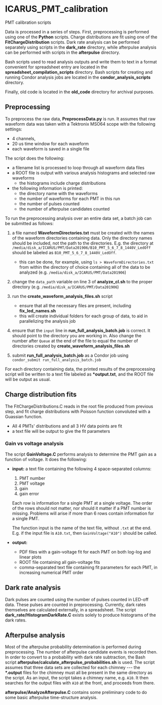 # ICARUS_PMT_calibration
PMT calibration scripts

Data is processed in a series of steps. First, preprocessing is performed using one of the **Python** scripts. Charge distributions are fit using one of the **FitChargeDistribution** scripts. Dark rate analysis can be performed separately using scripts in the **dark_rate** directory, while afterpulse analysis can be performed with scripts in the **afterpulse** directory.

Bash scripts used to read analysis outputs and write them to text in a format convenient for spreadsheet entry are located in the **spreadsheet_compilation_scripts** directory. Bash scripts for creating and running Condor analysis jobs are located in the **condor_analysis_scripts** directory.

Finally, old code is located in the **old_code** directory for archival purposes.

## Preprocessing

To preprocess the raw data, **PreprocessData.py** is run. It assumes that raw waveform data was taken with a Tektronix MSO64 scope with the following settings: 

  -  4 channels,
  -  20 us time window for each waveform
  -  each waveform is saved in a single file

The script does the following:

  -  a filename list is processed to loop through all waveform data files
  -  a ROOT file is output with various analysis histograms and selected raw waveforms
      +  the histograms include charge distributions
  -  the following information is printed:
      +  the directory name with the waveforms
      +  the number of waveforms for each PMT in this run
      +  the number of pulses counted
      +  the number of afterpulse candidates counted

To run the preprocessing analysis over an entire data set, a batch job can be submitted as follows: 
    
 1. a file named **WaveformDirectories.txt** must be created with the names of the waveform directories containing data. Only the directory names should be included, not the path to the directories. E.g. the directory at `/media/disk_a/ICARUS/PMT/Data201906/B10_PMT_5_6_7_8_1440V_LedOff` should be labeled as `B10_PMT_5_6_7_8_1440V_LedOff`.
    - this can be done, for example, using `ls > WaveformDirectories.txt` from within the directory of choice containing all of the data to be analyzed (e.g. `/media/disk_a/ICARUS/PMT/Data201906`)

 2. change the `data_path` variable on line 3 of **analyze_cl.sh** to the proper directory (e.g. `/media/disk_a/ICARUS/PMT/Data201906`)

 3. run the **create_waveform_analysis_files.sh** script
    - ensure that all the necessary files are present, including **fix_led_names.sh**
    - this will create individual folders for each group of data, to aid in parallelizing the analysis job

 4. ensure that the `input` line in **run_full_analysis_batch.job** is correct. It should point to the directory you are working in. Also change the number after `Queue` at the end of the file to equal the number of directories created by **create_waveform_analysis_files.sh**

 5. submit **run_full_analysis_batch.job** as a Condor job using `condor_submit run_full_analysis_batch.job`

For each directory containing data, the printed results of the preprocessing script will be written to a text file labeled as **\*output.txt**, and the ROOT file will be output as usual.

## Charge distribution fits

The FitChargeDistributions.C reads in the root file produced from previous step, and fit charge distributions with Poisson function convoluted with a Guassian function.
  -  All 4 PMTs' distributions and all 3 HV data points are fit
  -  a text file will be output to give the fit parameters

### Gain vs voltage analysis

The script **GainVoltage.C** performs analysis to determine the PMT gain as a function of voltage. It does the following:

 - **input:** a text file containing the following 4 space-separated columns:
    1. PMT number
    2. PMT voltage
    3. gain
    4. gain error

    Each row is information for a single PMT at a single voltage. The order of the rows should not matter, nor should it matter if a PMT number is missing. Problems will arise if more than 6 rows contain information for a single PMT.

    The function input is the name of the text file, without `.txt` at the end. E.g. if the input file is `A10.txt`, then `GainVoltage("A10")` should be called.

 - **output:**
     + PDF files with a gain-voltage fit for each PMT on both log-log and linear plots
     + ROOT file containing all gain-voltage fits
     + comma-separated text file containing fit parameters for each PMT, in increasing numerical PMT order

## Dark rate analysis

Dark pulses are counted using the number of pulses counted in LED-off data. These pulses are counted in preprocessing. Currently, dark rates themselves are calculated externally, in a spreadsheet. The script **dark_rate/HistogramDarkRate.C** exists solely to produce histograms of the dark rates.

## Afterpulse analysis

Most of the afterpulse probability determination is performed during preprocessing. The number of afterpulse candidate events is recorded then. In order to convert to a probability with dark rate subtraction, the Bash script **afterpulse/calculate_afterpulse_probabilities.sh** is used. The script assumes that three data sets are collected for each chimney --- the **\*.output** files for the chimney must all be present in the same directory as the script. As an input, the script takes a chimney name, e.g. `A10`. It then searches for the output files with `A10` at the front, and proceeds from there.

**afterpulse/AnalyzeAfterpulse.C** contains some preliminary code to do some basic afterpulse time-structure analysis.